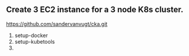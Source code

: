## Create 3 EC2 instance for a 3 node K8s cluster.

https://github.com/sandervanvugt/cka.git

1. setup-docker
2. setup-kubetools
3. 